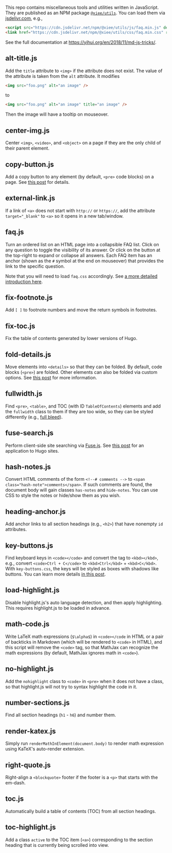 This repo contains miscellaneous tools and utilities written in JavaScript. They
are published as an NPM package
[`@xiee/utils`](https://www.npmjs.com/package/@xiee/utils). You can load them
via [jsdelivr.com](https://www.jsdelivr.com), e.g.,

``` html
<script src="https://cdn.jsdelivr.net/npm/@xiee/utils/js/faq.min.js" defer></script>
<link href="https://cdn.jsdelivr.net/npm/@xiee/utils/css/faq.min.css" rel="stylesheet">
```

See the full documentation at <https://yihui.org/en/2018/11/md-js-tricks/>.

## alt-title.js

Add the `title` attribute to `<img>` if the attribute does not exist. The value
of the attribute is taken from the `alt` attribute. It modifies

``` html
<img src="foo.png" alt="an image" />
```

to

``` html
<img src="foo.png" alt="an image" title="an image" />
```

Then the image will have a tooltip on mouseover.

## center-img.js

Center `<img>`, `<video>`, and `<object>` on a page if they are the only child
of their parent element.

## copy-button.js

Add a copy button to any element (by default, `<pre>` code blocks) on a page.
See [this post](https://yihui.org/en/2023/09/copy-button/) for details.

## external-link.js

If a link of `<a>` does not start with `http://` or `https://`, add the
attribute `target="_blank"` to `<a>` so it opens in a new tab/window.

## faq.js

Turn an ordered list on an HTML page into a collapsible FAQ list. Click on any
question to toggle the visibility of its answer. Or click on the button at the
top-right to expand or collapse all answers. Each FAQ item has an anchor (shown
as the `#` symbol at the end on mouseover) that provides the link to the
specific question.

Note that you will need to load `faq.css` accordingly. See [a more detailed
introduction here](https://yihui.org/en/2021/10/faq-list/).

## fix-footnote.js

Add `[ ]` to footnote numbers and move the return symbols in footnotes.

## fix-toc.js

Fix the table of contents generated by lower versions of Hugo.

## fold-details.js

Move elements into `<details>` so that they can be folded. By default, code
blocks (`<pre>`) are folded. Other elements can also be folded via custom
options. See [this post](https://yihui.org/en/2023/09/code-folding/) for more
information.

## fullwidth.js

Find `<pre>`, `<table>`, and TOC (with ID `TableOfContents`) elements and add
the `fullwidth` class to them if they are too wide, so they can be styled
differently (e.g., [full bleed](https://css-tricks.com/full-bleed/)).

## fuse-search.js

Perform client-side site searching via [Fuse.js](https://www.fusejs.io). See
[this post](https://yihui.org/en/2023/09/fuse-search/) for an application to
Hugo sites.

## hash-notes.js

Convert HTML comments of the form `<!--# comments -->` to
`<span class="hash-note">comments</span>`. If such comments are found, the
document body will gain classes `has-notes` and `hide-notes`. You can use CSS to
style the notes or hide/show them as you wish.

## heading-anchor.js

Add anchor links to all section headings (e.g., `<h2>`) that have nonempty `id`
attributes.

## key-buttons.js

Find keyboard keys in `<code></code>` and convert the tag to `<kbd></kbd>`,
e.g., convert `<code>Ctrl + C</code>` to `<kbd>Ctrl</kbd>` + `<kbd>C</kbd>`.
With `key-buttons.css`, the keys will be styled as boxes with shadows like
buttons. You can learn more details [in this
post](https://yihui.org/en/2023/02/key-buttons/).

## load-highlight.js

Disable highlight.js's auto language detection, and then apply highlighting.
This requires highlight.js to be loaded in advance.

## math-code.js

Write LaTeX math expressions (`$\alpha$`) in `<code></code` in HTML or a pair of
backticks in Markdown (which will be rendered to `<code>` in HTML), and this
script will remove the `<code>` tag, so that MathJax can recognize the math
expressions (by default, MathJax ignores math in `<code>`).

## no-highlight.js

Add the `nohighlight` class to `<code>` in `<pre>` when it does not have a
class, so that highlight.js will not try to syntax highlight the code in it.

## number-sections.js

Find all section headings (`h1` - `h6`) and number them.

## render-katex.js

Simply run `renderMathInElement(document.body)` to render math expression using
KaTeX's auto-render extension.

## right-quote.js

Right-align a `<blockquote>` footer if the footer is a `<p>` that starts with
the em-dash.

## toc.js

Automatically build a table of contents (TOC) from all section headings.

## toc-highlight.js

Add a class `active` to the TOC item (`<a>`) corresponding to the section
heading that is currently being scrolled into view.
